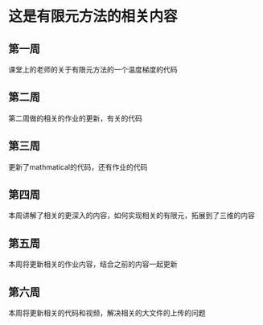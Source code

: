 # 这是有限元方法的相关内容
##  第一周
课堂上的老师的关于有限元方法的一个温度梯度的代码
##  第二周
第二周做的相关的作业的更新，有关的代码
##  第三周
更新了mathmatical的代码，还有作业的代码
##  第四周
本周讲解了相关的更深入的内容，如何实现相关的有限元，拓展到了三维的内容
## 第五周
本周将更新相关的作业内容，结合之前的内容一起更新
## 第六周
本周将更新相关的代码和视频，解决相关的大文件的上传的问题
